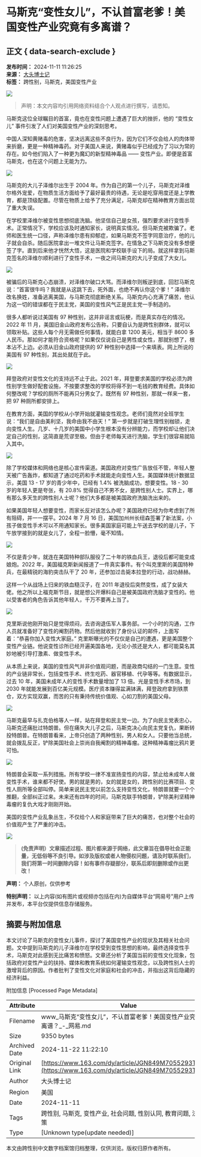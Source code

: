 # 马斯克“变性女儿”，不认首富老爹！美国变性产业究竟有多离谱？

## 正文 { data-search-exclude }


**发布时间：** 2024-11-11 11:26:25  
**来源：** [大头博士记](https://www.163.com/dy/media/T1621936921399.html)  
**标签：** 跨性别，马斯克，美国变性产业  

![](https://static.ws.126.net/163/f2e/dy_media/dy_media/static/images/ipLocation.f6d00eb.svg)

> 声明：本文内容均引用网络资料结合个人观点进行撰写，请悉知。

马斯克这位全球瞩目的首富，竟也在变性问题上遭遇了巨大的挫折，他的 “变性女儿” 事件引发了人们对美国变性产业的深刻思考。

中国人深知黄赌毒的危害，坚决远离这些不良行为，因为它们不仅会给人的肉体带来折磨，更是一种精神毒药。对于美国人来说，黄赌毒似乎已经成为了习以为常的存在。如今他们陷入了一种更为魔幻的新型精神毒品 —— 变性产业。即便是首富马斯克，也在这个问题上无能为力。

![](https://nimg.ws.126.net/?url=http%3A%2F%2Fdingyue.ws.126.net%2F2024%2F1111%2Fb90b9310j00smro4f00mfd000ta00iep.jpg&thumbnail=660x2147483647&quality=80&type=jpg)

马斯克的大儿子泽维尔出生于 2004 年。作为自己的第一个儿子，马斯克对泽维尔格外宠爱，在物质生活方面给予了最好最贵的待遇，无论是吃穿用度还是上学教育，都是顶级配置。尽管在物质上给予了充分满足，马斯克却在精神教育方面出现了重大失误。

在学校里泽维尔被变性思想彻底洗脑。他坚信自己是女孩，强烈要求进行变性手术。正常情况下，学校应该及时通知家长，说明真实情况。但马斯克被欺骗了。老师和医生统一口径，声称泽维尔患有抑郁症，如果马斯克不签字同意治疗，他的儿子就会自杀。随后医院拿出一堆文件让马斯克签字。在情急之下马斯克没有多想便签了字。直到后来他才恍然大悟，这是医院和学校联手设下的局。就这样拿到马斯克签名的泽维尔顺利进行了变性手术，一夜之间马斯克的大儿子变成了大女儿。

![](https://nimg.ws.126.net/?url=http%3A%2F%2Fdingyue.ws.126.net%2F2024%2F1111%2F30bc5167j00smro4l00rcd000v900iyp.jpg&thumbnail=660x2147483647&quality=80&type=jpg)

被骗后的马斯克心态崩溃，对泽维尔破口大骂。而泽维尔则叛逆到底，回怼马斯克说：“首富很牛吗？我就是从这跳下去，死外面，也绝不再认你这个爹！” 泽维尔改名换姓，准备逃离美国，与马斯克彻底断绝关系。马斯克内心充满了痛苦，他认为这一切的错误都在于民主党，美国的变性风气正是民主党一手制造的。

很多人都听说过美国有 97 种性别，这并非谣言或玩梗，而是真实存在的情况。2022 年 11 月，美国旧金山政府发布公告称，只要自认为是跨性别群体，就可以领取补贴。这些人每个月无需做任何事情，就能白拿 1200 美元，相当于 8600 多人民币。那如何才能符合资格呢？如果仅仅说自己是男性或女性，那就别想了，根本沾不上边。必须从旧金山政府提供的 97 种性别中选择一个来填表。网上所说的美国有 97 种性别，其出处就在于此。

![](https://nimg.ws.126.net/?url=http%3A%2F%2Fdingyue.ws.126.net%2F2024%2F1111%2F64be00fbj00smro4s00y5d000v900szp.jpg&thumbnail=660x2147483647&quality=80&type=jpg)

拜登政府对变性文化的支持远不止于此。2021 年，拜登要求美国的学校必须为跨性别学生做好配套设施，不按要求整改的学校将得不到一毛钱的教育经费。具体如何整改呢？学校的厕所不能再只分男女了。既然有 97 种性别，那就一样来一套，把 97 种厕所都安排上。

在教育方面，美国的学校从小学开始就灌输变性观念。老师们竟然对全班学生说：“我们是自由美利坚，我命由我不由天！” 第一步就是打破生理性别枷锁，走向变性人生。几岁、十几岁的美国中小学生根本没有分辨能力，而学校却让他们决定自己的性别，这简直是荒谬至极。但由于老师每天进行洗脑，学生们很容易就陷入其中。

![](https://nimg.ws.126.net/?url=http%3A%2F%2Fdingyue.ws.126.net%2F2024%2F1111%2F53e7f9dej00smro4y011ed000v900kup.jpg&thumbnail=660x2147483647&quality=80&type=jpg)

除了学校媒体和网络也是核心宣传渠道。美国政府对变性广告放任不管，年轻人整天被广告轰炸，都知道了通过吃药和手术就能走向变性人生。美国媒体统计数据显示，美国 13 - 17 岁的青少年中，已经有 1.4% 被洗脑成功，想要变性。18 - 30 岁的年轻人更是夸张，有 20.8% 觉得自己不男不女，是跨性别人士。实界上，哪有那么多天生的跨性别人士呢？他们大多都是被美国政府洗脑洗出来的。

如果美国年轻人想要变性，而家长反对该怎么办呢？美国政府已经为你考虑到了所有阻碍，并一一摆平。2024 年 7 月 16 日，美国加州州长纽森签署了新法案，小孩子做变性手术可以不用通知家长。很多美国家庭可能上午送去学校的是儿子，下午放学接到的就是女儿了，全程一脸懵，毫不知情。

![](https://nimg.ws.126.net/?url=http%3A%2F%2Fdingyue.ws.126.net%2F2024%2F1111%2Fec5d5f34j00smro5300ncd000v900p8p.jpg&thumbnail=660x2147483647&quality=80&type=jpg)

不仅是青少年，就连在美国特种部队服役了二十年的铁血兵王，退役后都可能变成娘炮。2022 年，美国福克斯新闻报道了一件真实事件。有个叫克里斯的美国特种兵，在最精锐的海豹突击队干了 20 年，还参加过击毙本拉登的行动，战功赫赫。

这样一个从战场上归来的铁血糙汉子，在 2011 年退役后突然变性，成了女装大佬。他之所以上福克斯节目，就是想公开爆料自己是被美国政府洗脑才变性的。他以受害者的角色告诉其他年轻人，千万不要再上当了。

![](https://nimg.ws.126.net/?url=http%3A%2F%2Fdingyue.ws.126.net%2F2024%2F1111%2Fc7ecaa0cj00smro5900n2d000v900hkp.jpg&thumbnail=660x2147483647&quality=80&type=jpg)

克里斯说他刚开始只是觉得烦闷，去咨询退伍军人事务部。一个小时的沟通，工作人员就准备好了变性的阉割药物。然后他就收到了身份认证的邮件，上面写着：“恭喜你加入变性大家庭。” 克里斯曝光的不仅仅是自己的遭遇，更是美国整个变性产业链。他说变性诊所已经开遍美国各地，无论小孩还是大人，都可能莫名其妙地被引导打激素、做变性手术。

从本质上来说，美国的变性风气并非价值观问题，而是政商勾结的一门生意。变性的产业链非常长，包括变性手术、终生吃药、器官移植、代孕等等。有数据显示，过去 10 年，美国未成年人的变性手术数量增加了 13 倍。光是变性手术市场，到 2030 年就能发展到百亿美元规模。医疗资本赚得盆满钵满，拜登政府拿到铁票仓，双方实现双赢，而苦的只有秉持传统价值观、心如刀割的美国父母。

![](https://nimg.ws.126.net/?url=http%3A%2F%2Fdingyue.ws.126.net%2F2024%2F1111%2F560773d8j00smro5v00axd000hs00a5p.jpg&thumbnail=660x2147483647&quality=80&type=jpg)

马斯克最早与扎克伯格等人一样，站在拜登和民主党一边。为了向民主党表忠心，马斯克还痛批过特朗普。但在痛失大儿子之后，马斯克决心向民主党复仇，果断转投特朗普。在特朗普看来，上帝只创造了两种性别，男人和女人。只要他当总统，就会拨乱反正，铲除美国社会上崇尚自我阉割的精神毒瘤。这种精神毒瘤比鸦片更可怕。

![](https://nimg.ws.126.net/?url=http%3A%2F%2Fdingyue.ws.126.net%2F2024%2F1111%2F210f39a6j00smro6l00ked000r300qdp.jpg&thumbnail=660x2147483647&quality=80&type=jpg)

特朗普会采取一系列措施。所有学校一律不准宣扬变性的内容，禁止给未成年人做变性手术，谁来都不好使。男的就是男的，女的就是女的，跨性别的比赛项目、变性人厕所等全部叫停。简单来说民主党以前怎么支持变性文化，特朗普就要一个个推翻，全部纠正过来。未来还有四年的时间，马斯克联手特朗普，铲除美利坚精神毒瘤的复仇大戏才刚刚开始。

美国的变性产业乱象丛生，不仅给个人和家庭带来了巨大的痛苦，也对整个社会的价值观产生了严重的冲击。

![](https://nimg.ws.126.net/?url=http%3A%2F%2Fdingyue.ws.126.net%2F2024%2F1111%2F6a951fd6j00smro7b00c9d000gu00ayp.jpg&thumbnail=660x2147483647&quality=80&type=jpg)

> **(免责声明）文章描述过程、图片都来源于网络，此文章旨在倡导社会正能量，无低俗等不良引导。如涉及版权或者人物侵权问题，请及时联系我们，我们将第一时间删除内容！如有事件存疑部分，联系后即刻删除或作出更改！**

**声明：** 个人原创，仅供参考

**特别声明：** 以上内容(如有图片或视频亦包括在内)为自媒体平台“网易号”用户上传并发布，本平台仅提供信息存储服务。

## 摘要与附加信息

<!-- tcd_abstract -->
本文讨论了马斯克的变性女儿事件，探讨了美国变性产业的现状及其相关社会问题。文中提到马斯克的儿子泽维尔在学校受到变性思想的影响，最终选择变性手术，马斯克对此感到无比痛苦和愤怒。文章还分析了美国当前的变性文化现象，包括政府对变性产业的扶持、媒体和教育系统如何灌输变性观念，以及跨性别人士的激增背后的原因。作者批判了变性文化对家庭和社会的冲击，并指出这背后隐藏的经济利益。
<!-- tcd_abstract_end -->

附加信息 [Processed Page Metadata]

| Attribute       | Value                                  |
|-----------------|----------------------------------------|
| Filename        | www_马斯克“变性女儿”，不认首富老爹！美国变性产业究竟有多离谱？_-_网易.md                             |
| Size            | 9350 bytes                           |
| Archived Date   | 2024-11-22 11:22:10                             |
| Original Link   | [https://www.163.com/dy/article/JGN849M7055293TF.html](https://www.163.com/dy/article/JGN849M7055293TF.html)                       |
| Author          | 大头博士记                               |
| Region          | 美国                               |
| Date            | 2024-11-11                                 |
| Tags            | 跨性别, 马斯克, 变性产业, 社会问题, 性别认同, 教育问题, 法律政策                                 |
| Type            | [Unknown type(update needed)]                                 |
<!-- tcd_table_end -->

本文由跨性别中文数字档案馆归档整理，仅供浏览。版权归原作者所有。
